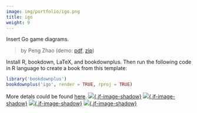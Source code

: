 ```yaml
---
image: img/portfolio/igo.png
title: igo
weight: 9
---
```


Insert Go game diagrams.

> by Peng Zhao (demo: [pdf](https://github.com/pzhaonet/bookdownplus/raw/master/upload/igo/showcase/igo.pdf), [zip](https://github.com/pzhaonet/bookdownplus/raw/master/upload/igo/demo.zip))

<!--more-->

Install R, bookdown, LaTeX, and bookdownplus. Then run the following code in R language to create a book from this template:

```r
library('bookdownplus')
bookdownplus('igo', render = TRUE, rproj = TRUE)
```

More detals could be found [here](https://github.com/pzhaonet/bookdownplus).
[![](https://github.com/pzhaonet/bookdownplus/raw/master/upload/igo/showcase/cover.png){.jf-image-shadow}](https://github.com/pzhaonet/bookdownplus/raw/master/upload/igo/showcase/cover.png)
[![](https://github.com/pzhaonet/bookdownplus/raw/master/upload/igo/showcase/igo10.png){.jf-image-shadow}](https://github.com/pzhaonet/bookdownplus/raw/master/upload/igo/showcase/igo10.png)
[![](https://github.com/pzhaonet/bookdownplus/raw/master/upload/igo/showcase/igo15.png){.jf-image-shadow}](https://github.com/pzhaonet/bookdownplus/raw/master/upload/igo/showcase/igo15.png)
[![](https://github.com/pzhaonet/bookdownplus/raw/master/upload/igo/showcase/igo9.png){.jf-image-shadow}](https://github.com/pzhaonet/bookdownplus/raw/master/upload/igo/showcase/igo9.png)

